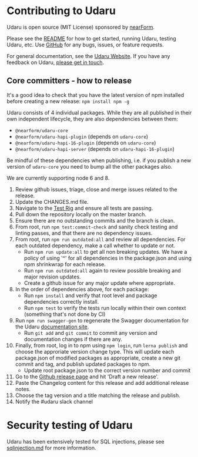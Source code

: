 # Contributing to Udaru

Udaru is open source (MIT License) sponsored by [nearForm](https://www.nearform.com).

Please see the [README](<https://github.com/nearform/udaru>) for how to get started, running Udaru, testing Udaru, etc. Use [GitHub](<https://github.com/nearform/udaru/issues>) for any bugs, issues, or feature requests.

For general documentation, see the [Udaru Website](<https://nearform.github.io/udaru/>). If you have any feedback on Udaru, [please get in touch](<https://github.com/nearform/udaru/issues>).

## Core committers - how to release

It's a good idea to check that you have the latest version of npm installed before creating a new release: `npm install npm -g`

Udaru consists of 4 individual packages. While they are all published in their own independent lifecycle, they are also dependencies between them:

*   `@nearform/udaru-core`
*   `@nearform/udaru-hapi-plugin` (depends on `udaru-core`)
*   `@nearform/udaru-hapi-16-plugin` (depends on `udaru-core`)
*   `@nearform/udaru-hapi-server` (depends on `udaru-hapi-16-plugin`)

Be mindful of these dependencies when publishing, i.e. if you publish a new version of `udaru-core` you need to bump all the other packages also.

We are currently supporting node 6 and 8.

1.  Review github issues, triage, close and merge issues related to the release.
2.  Update the CHANGES.md file.
3.  Navigate to the [Test Rig][Test] and ensure all tests are passing.
4.  Pull down the repository locally on the master branch.
5.  Ensure there are no outstanding commits and the branch is clean.
6.  From root, run `npm test:commit-check` and sanity check testing and linting passes, and that there are no dependency issues.
7.  From root, run `npm run outdated:all` and review all dependencies. For each outdated dependency, make a call whether to update or not.
    -   Run `npm run update:all` to get all non breaking updates. We have a policy of using '^' for all dependencies in the package.json and using npm shrinkwrap for each release.
    -   Run `npm run outdated:all` again to review possible breaking and major revision updates.
    -   Create a github issue for any major update where appropriate.
8.  In the order of dependencies above, for each package:
    -   Run `npm install` and verify that root level and package dependencies correctly install.
    -   Run `npm test` to verify the tests run locally within their own context (something that's not done by CI)
9. Run `npm run swagger-gen` to regenerate the Swagger documentation for the Udaru [documentation site][docs-site].
    -   Run `git add` and `git commit` to commit any version and documentation changes if there are any.
10. Finally, from root, log in to npm using `npm login`, run `lerna publish` and choose the approriate version change type.  This will update each  package.json of modified packages as appropriate, create a new git commit and tag, and publish updated packages to npm.
    - Update root package.json to the correct version number and commit
11. Go to the [Github release page][Releases] and hit 'Draft a new release'.
12. Paste the Changelog content for this release and add additional release notes.
13. Choose the tag version and a title matching the release and publish.
14. Notify the #udaru slack channel

[Test]: https://travis-ci.org/nearform/udaru
[Releases]: https://github.com/nearform/udaru/releases
[docs-site]: https://nearform.github.io/udaru/

# Security testing of Udaru

Udaru has been extensively tested for SQL injections, please see [sqlinjection.md](./sqlinjection.md) for more information.
